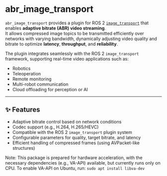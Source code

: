 # abr_image_transport

`abr_image_transport` provides a plugin for ROS 2 [`image_transport`](https://docs.ros.org/en/rolling/p/image_transport/) that enables **adaptive bitrate (ABR) video streaming**.  
It allows compressed image topics to be transmitted efficiently over networks with varying bandwidth, dynamically adjusting video quality and bitrate to optimize **latency**, **throughput**, and **reliability**.

The plugin integrates seamlessly with the ROS 2 `image_transport` framework, supporting real-time video applications such as:

- Robotics
- Teleoperation
- Remote monitoring
- Multi-robot communication
- Cloud offloading for perception or AI

---

## ✨ Features

- Adaptive bitrate control based on network conditions  
- Codec support (e.g., H.264, H.265/HEVC)  
- Compatible with the ROS 2 `image_transport` plugin system  
- Configurable parameters for quality, target bitrate, and latency  
- Efficient handling of compressed frames (using AVPacket-like structures)  

Note: This package is prepared for hardware acceleration, with the necessary dependencies (e.g., VA-API) available, but currently runs only on CPU. To enable VA-API on Ubuntu, run: `sudo apt install libva-dev`